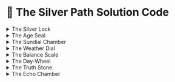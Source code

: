 # 🧭 The Silver Path Solution Code


<details><summary>The Silver Lock</summary>


</details>



<details><summary>The Age Seal</summary>


</details>



<details><summary>The Sundial Chamber</summary>


</details>



<details><summary>The Weather Dial</summary>


</details>



<details><summary>The Balance Scale</summary>


</details>



<details><summary>The Day-Wheel</summary>


</details>



<details><summary>The Truth Stone</summary>


</details>



<details><summary>The Echo Chamber</summary>


</details>